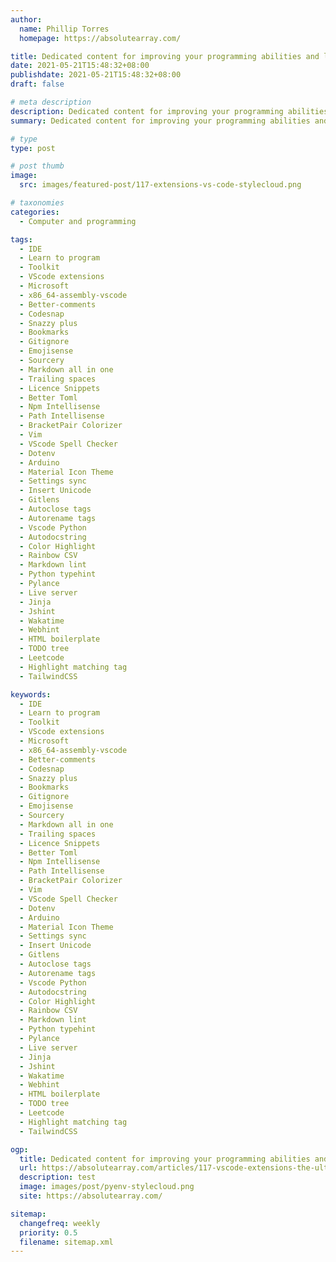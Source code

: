 ```yaml
---
author:
  name: Phillip Torres
  homepage: https://absolutearray.com/

title: Dedicated content for improving your programming abilities and learning new skills
date: 2021-05-21T15:48:32+08:00
publishdate: 2021-05-21T15:48:32+08:00
draft: false

# meta description
description: Dedicated content for improving your programming abilities and learning new skills
summary: Dedicated content for improving your programming abilities and learning new skills

# type
type: post

# post thumb
image:
  src: images/featured-post/117-extensions-vs-code-stylecloud.png

# taxonomies
categories:
  - Computer and programming

tags:
  - IDE
  - Learn to program
  - Toolkit
  - VScode extensions
  - Microsoft
  - x86_64-assembly-vscode
  - Better-comments
  - Codesnap
  - Snazzy plus
  - Bookmarks
  - Gitignore
  - Emojisense
  - Sourcery
  - Markdown all in one
  - Trailing spaces
  - Licence Snippets
  - Better Toml
  - Npm Intellisense
  - Path Intellisense
  - BracketPair Colorizer
  - Vim
  - VScode Spell Checker
  - Dotenv
  - Arduino
  - Material Icon Theme
  - Settings sync
  - Insert Unicode
  - Gitlens
  - Autoclose tags
  - Autorename tags
  - Vscode Python
  - Autodocstring
  - Color Highlight
  - Rainbow CSV
  - Markdown lint
  - Python typehint
  - Pylance
  - Live server
  - Jinja
  - Jshint
  - Wakatime
  - Webhint
  - HTML boilerplate
  - TODO tree
  - Leetcode
  - Highlight matching tag
  - TailwindCSS

keywords:
  - IDE
  - Learn to program
  - Toolkit
  - VScode extensions
  - Microsoft
  - x86_64-assembly-vscode
  - Better-comments
  - Codesnap
  - Snazzy plus
  - Bookmarks
  - Gitignore
  - Emojisense
  - Sourcery
  - Markdown all in one
  - Trailing spaces
  - Licence Snippets
  - Better Toml
  - Npm Intellisense
  - Path Intellisense
  - BracketPair Colorizer
  - Vim
  - VScode Spell Checker
  - Dotenv
  - Arduino
  - Material Icon Theme
  - Settings sync
  - Insert Unicode
  - Gitlens
  - Autoclose tags
  - Autorename tags
  - Vscode Python
  - Autodocstring
  - Color Highlight
  - Rainbow CSV
  - Markdown lint
  - Python typehint
  - Pylance
  - Live server
  - Jinja
  - Jshint
  - Wakatime
  - Webhint
  - HTML boilerplate
  - TODO tree
  - Leetcode
  - Highlight matching tag
  - TailwindCSS

ogp:
  title: Dedicated content for improving your programming abilities and learning new skills
  url: https://absolutearray.com/articles/117-vscode-extensions-the-ultimate-guide-part-1/
  description: test
  image: images/post/pyenv-stylecloud.png
  site: https://absolutearray.com/

sitemap:
  changefreq: weekly
  priority: 0.5
  filename: sitemap.xml
---
```

